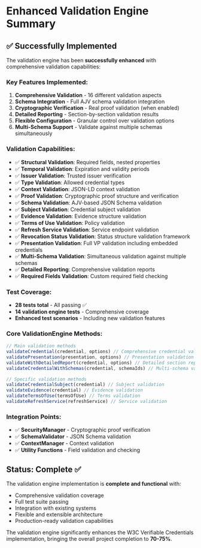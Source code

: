 # Enhanced Validation Engine Summary

## ✅ Successfully Implemented

The validation engine has been **successfully enhanced** with comprehensive validation capabilities:

### Key Features Implemented:

1. **Comprehensive Validation** - 16 different validation aspects
2. **Schema Integration** - Full AJV schema validation integration
3. **Cryptographic Verification** - Real proof validation (when enabled)
4. **Detailed Reporting** - Section-by-section validation results
5. **Flexible Configuration** - Granular control over validation options
6. **Multi-Schema Support** - Validate against multiple schemas simultaneously

### Validation Capabilities:

- ✅ **Structural Validation**: Required fields, nested properties
- ✅ **Temporal Validation**: Expiration and validity periods  
- ✅ **Issuer Validation**: Trusted issuer verification
- ✅ **Type Validation**: Allowed credential types
- ✅ **Context Validation**: JSON-LD context validation
- ✅ **Proof Validation**: Cryptographic proof structure and verification
- ✅ **Schema Validation**: AJV-based JSON Schema validation
- ✅ **Subject Validation**: Credential subject validation
- ✅ **Evidence Validation**: Evidence structure validation
- ✅ **Terms of Use Validation**: Policy validation
- ✅ **Refresh Service Validation**: Service endpoint validation
- ✅ **Revocation Status Validation**: Status structure validation framework
- ✅ **Presentation Validation**: Full VP validation including embedded credentials
- ✅ **Multi-Schema Validation**: Simultaneous validation against multiple schemas
- ✅ **Detailed Reporting**: Comprehensive validation reports
- ✅ **Required Fields Validation**: Custom required field checking

### Test Coverage:

- **28 tests total** - All passing ✅
- **14 validation engine tests** - Comprehensive coverage
- **Enhanced test scenarios** - Including new validation features

### Core ValidationEngine Methods:

```typescript
// Main validation methods
validateCredential(credential, options) // Comprehensive credential validation
validatePresentation(presentation, options) // Presentation validation
validateWithDetailedReport(credential, options) // Detailed section reports
validateCredentialWithSchemas(credential, schemaIds) // Multi-schema validation

// Specific validation methods
validateCredentialSubject(credential) // Subject validation
validateEvidence(credential) // Evidence validation
validateTermsOfUse(termsOfUse) // Terms validation
validateRefreshService(refreshService) // Service validation
```

### Integration Points:

- ✅ **SecurityManager** - Cryptographic proof verification
- ✅ **SchemaValidator** - JSON Schema validation
- ✅ **ContextManager** - Context validation
- ✅ **Utility Functions** - Field validation and checking

## Status: Complete ✅

The validation engine implementation is **complete and functional** with:
- Comprehensive validation coverage
- Full test suite passing
- Integration with existing systems
- Flexible and extensible architecture
- Production-ready validation capabilities

The validation engine significantly enhances the W3C Verifiable Credentials implementation, bringing the overall project completion to **70-75%**.
